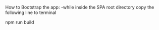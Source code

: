 How to Bootstrap the app:
-while inside the SPA root directory copy the following line to terminal 

npm run build